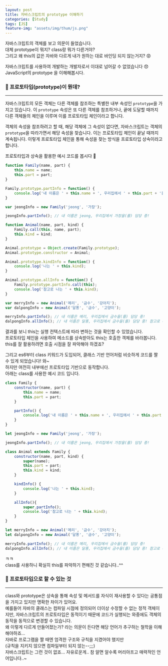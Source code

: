 ```yaml
---
layout: post
title: 자바스크립트의 prototype 이해하기
categories: [Study]
tags: [JS]
feature-img: "assets/img/thum/js.png"
---
```


자바스크립트의 객체를 보고 의문이 들었습니다.  
대체 prototype이 뭐지? class랑 뭐가 다른거야?  
그리고 왜 this의 값은 자바와 다르게 내가 원하는 대로 바인딩 되지 않는거지? 😡   

자바스크립트를 사용하여 개발하는 개발자로서 이대로 넘어갈 수 없었습니다 😞  
JavaScript의 prototype 을 이해해봅시다.  

### 🧐 프로토타입(prototype)이 뭔데?
---

자바스크립트의 모든 객체는 다른 객체를 참조하는 특별한 내부 속성인 `prototype`을 가지고 있습니다. 이 `prototype` 속성은 또 다른 객체를 참조하거나, 끝에 도달할 때까지 다른 객체들의 체인을 이루며 이를 프로토타입 체인이라고 합니다.

객체의 속성을 참조하려고 할 때, 해당 객체에 그 속성이 없다면, 자바스크립트는 객체의 `prototype`을 따라가면서 해당 속성을 찾습니다. 이는 프로토타입 체인이 끝날 때까지 계속됩니다. 이렇게 프로토타입 체인을 통해 속성을 찾는 방식을 프로토타입 상속이라고 합니다.

프로토타입과 상속을 활용한 예시 코드를 봅시다 🙂
 
```js
function Family(name, part) {
    this.name = name;
    this.part = part;
}

Family.prototype.partInfo = function() {
    console.log('내 이름은 ' + this.name + ', 우리집에서 ' + this.part + '을(를) 담당 중!');
}

var jeongInfo = new Family('jeong', '가장');

jeongInfo.partInfo(); // 내 이름은 jeong, 우리집에서 가장을(를) 담당 중!

function Animal(name, part, kind) {
    Family.call(this, name, part);
    this.kind = kind;
}

Animal.prototype = Object.create(Family.prototype);
Animal.prototype.constructor = Animal;

Animal.prototype.kindInfo = function() {
    console.log('나는 ' + this.kind);
}

Animal.prototype.allInfo = function() {
    Family.prototype.partInfo.call(this);
    console.log('참고로 나는 ' + this.kind);
}

var merryInfo = new Animal('메리', '금수', '강아지');
var dalpongInfo = new Animal('달퐁', '금수', '고양이');

merryInfo.partInfo(); // 내 이름은 메리, 우리집에서 금수을(를) 담당 중!
dalpongInfo.allInfo(); // 내 이름은 달퐁, 우리집에서 금수을(를) 담당 중! 참고로 나는 고양이
```

결과를 보니 this는 실행 컨텍스트에 따라 변하는 것을 확인할 수 있었습니다.  
프로토타입 체인을 사용하여 메소드를 상속받아도 this는 호출한 객체를 바라봅니다.  
this를 잘 활용하려면 호출 시점을 잘 파악해야 하겠죠?    

그리고 es6부터 class 키워드가 도입되어, 클래스 기반 언어처럼 비슷하게 코드를 짤 수 있게 되었습니다! 와~  
하지만 여전히 내부에선 프로토타입 기반으로 동작합니다.  
아래는 class를 사용한 예시 코드 입니다.  

```js
class Family {
    constructor(name, part) {
        this.name = name;
        this.part = part;
    }

    partInfo() {
        console.log('내 이름은 ' + this.name + ', 우리집에서 ' + this.part + '을(를) 담당 중!');
    }
}

let jeongInfo = new Family('jeong', '가장');

jeongInfo.partInfo(); // 내 이름은 jeong, 우리집에서 가장을(를) 담당 중!

class Animal extends Family {
    constructor(name, part, kind) {
        super(name);
        this.part = part;
        this.kind = kind;
    }

    kindInfo() {
        console.log('나는 ' + this.kind);
    }

    allInfo(){
        super.partInfo();
        console.log('참고로 나는 ' + this.kind);
    }
}

let merryInfo = new Animal('메리', '금수', '강아지');
let dalpongInfo = new Animal('달퐁', '금수', '고양이');

merryInfo.partInfo(); // 내 이름은 메리, 우리집에서 금수을(를) 담당 중!
dalpongInfo.allInfo(); // 내 이름은 달퐁, 우리집에서 금수을(를) 담당 중! 참고로 나는 고양이
```

ㅋㅋ  
class를 사용하니 확실히 this를 파악하기 편해진 것 같습니다..^^  


### 🧐 프로토타입으로 할 수 있는 것
---

class와 prototype은 상속을 통해 속성 및 메서드를 자식이 재사용할 수 있다는 공통점을 가지고 있지만 명확한 차이가 있어요.    
예를들어 자바의 클래스는 컴파일 시점에 정의되어 더이상 수정할 수 없는 정적 객체이지만, 자바스크립트의 프로토타입은 동적이기 때문에 코드가 실행되는 와중에도 객체의 동작을 동적으로 변경할 수 있습니다.  
왜 이렇게 다르게 만들어졌는가? 라는 의문이 든다면 해당 언어가 추구하는 철학을 이해해야하죠...  
자바로 프로그램을 짤 때엔 엄격한 구조와 규칙을 지켰어야 했지만  
(규칙을 지키지 않으면 컴파일부터 되지 않는--;;;)   
자바스크립트는 그런 것이 없죠... 자유로운게.. 참 알면 알수록 머리아프고 매력적인 언어입니다..~  